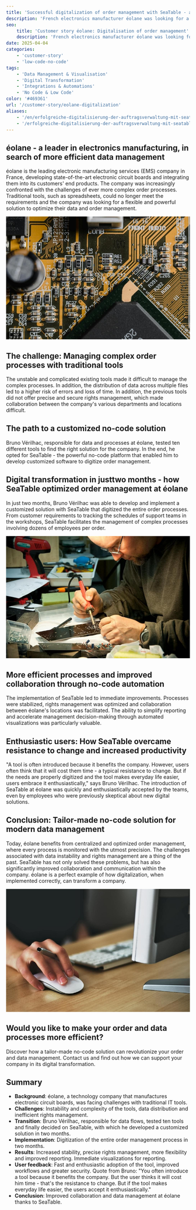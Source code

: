 ```yaml
---
title: 'Successful digitalization of order management with SeaTable - a use case from éolane'
description: 'French electronics manufacturer éolane was looking for a GDPR-compliant solution for their increasingly complex order management. They found SeaTable.'
seo:
    title: 'Customer story éolane: Digitalisation of order management'
    description: 'French electronics manufacturer éolane was looking for a GDPR-compliant solution for its increasingly complex order management system'
date: 2025-04-04
categories:
    - 'customer-story'
    - 'low-code-no-code'
tags:
    - 'Data Management & Visualisation'
    - 'Digital Transformation'
    - 'Integrations & Automations'
    - 'No Code & Low Code'
color: '#469361'
url: '/customer-story/eolane-digitalization'
aliases:
    - '/en/erfolgreiche-digitalisierung-der-auftragsverwaltung-mit-seatable-ein-use-case-von-eolane/'
    - '/erfolgreiche-digitalisierung-der-auftragsverwaltung-mit-seatable-ein-use-case-von-eolane'
---
```


## éolane - a leader in electronics manufacturing, in search of more efficient data management

éolane is the leading electronic manufacturing services (EMS) company in France, developing state-of-the-art electronic circuit boards and integrating them into its customers' end products. The company was increasingly confronted with the challenges of ever more complex order processes. Traditional tools, such as spreadsheets, could no longer meet the requirements and the company was looking for a flexible and powerful solution to optimize their data and order management.

![Picture circuit boards from éolane](pexels-tima-miroshnichenko-6755080.jpg)

## The challenge: Managing complex order processes with traditional tools

The unstable and complicated existing tools made it difficult to manage the complex processes. In addition, the distribution of data across multiple files led to a higher risk of errors and loss of time. In addition, the previous tools did not offer precise and secure rights management, which made collaboration between the company's various departments and locations difficult.

## The path to a customized no-code solution

Bruno Vérilhac, responsible for data and processes at éolane, tested ten different tools to find the right solution for the company. In the end, he opted for SeaTable - the powerful no-code platform that enabled him to develop customized software to digitize order management.

## Digital transformation in justtwo months - how SeaTable optimized order management at éolane

In just two months, Bruno Vérilhac was able to develop and implement a customized solution with SeaTable that digitized the entire order processes. From customer requirements to tracking the schedules of support teams in the workshops, SeaTable facilitates the management of complex processes involving dozens of employees per order.

![Working on a circuit board from éolane](pexels-www-erzetich-com-2517330.jpg)

## More efficient processes and improved collaboration through no-code automation

The implementation of SeaTable led to immediate improvements. Processes were stabilized, rights management was optimized and collaboration between éolane's locations was facilitated. The ability to simplify reporting and accelerate management decision-making through automated visualizations was particularly valuable.

## Enthusiastic users: How SeaTable overcame resistance to change and increased productivity

"A tool is often introduced because it benefits the company. However, users often think that it will cost them time - a typical resistance to change. But if the needs are properly digitized and the tool makes everyday life easier, users embrace it enthusiastically," says Bruno Vérilhac. The introduction of SeaTable at éolane was quickly and enthusiastically accepted by the teams, even by employees who were previously skeptical about new digital solutions.

## Conclusion: Tailor-made no-code solution for modern data management

Today, éolane benefits from centralized and optimized order management, where every process is monitored with the utmost precision. The challenges associated with data instability and rights management are a thing of the past. SeaTable has not only solved these problems, but has also significantly improved collaboration and communication within the company. éolane is a perfect example of how digitalization, when implemented correctly, can transform a company.

![Digital order management with SeaTable](pexels-vojtech-okenka-127162-392018.jpg)

## Would you like to make your order and data processes more efficient?

Discover how a tailor-made no-code solution can revolutionize your order and data management. Contact us and find out how we can support your company in its digital transformation.

## Summary

- **Background**: éolane, a technology company that manufactures electronic circuit boards, was facing challenges with traditional IT tools.
- **Challenges**: Instability and complexity of the tools, data distribution and inefficient rights management.
- **Transition**: Bruno Vérilhac, responsible for data flows, tested ten tools and finally decided on SeaTable, with which he developed a customized solution in two months.
- **Implementation**: Digitization of the entire order management process in two months.
- **Results**: Increased stability, precise rights management, more flexibility and improved reporting. Immediate visualizations for reporting.
- **User feedback**: Fast and enthusiastic adoption of the tool, improved workflows and greater security. Quote from Bruno: "You often introduce a tool because it benefits the company. But the user thinks it will cost him time - that's the resistance to change. But if the tool makes everyday life easier, the users accept it enthusiastically."
- **Conclusion**: Improved collaboration and data management at éolane thanks to SeaTable.
